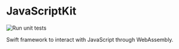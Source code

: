 # JavaScriptKit

![Run unit tests](https://github.com/kateinoigakukun/JavaScriptKit/workflows/Run%20unit%20tests/badge.svg?branch=master)

Swift framework to interact with JavaScript through WebAssembly.

